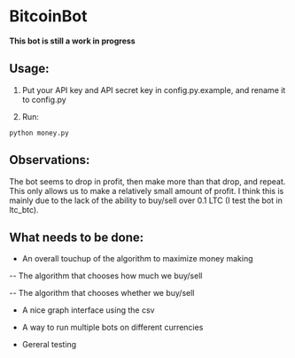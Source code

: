 BitcoinBot
==========

**This bot is still a work in progress**

Usage:
-----
1. Put your API key and API secret key in config.py.example, and rename it to
config.py

2. Run:

```
python money.py
```

Observations:
----------------

The bot seems to drop in profit, then make more than that drop, and repeat. This
only allows us to make a relatively small amount of profit. I think this is
mainly due to the lack of the ability to buy/sell over 0.1 LTC (I test the bot
in ltc_btc).

What needs to be done:
---------------------

- An overall touchup of the algorithm to maximize money making

-- The algorithm that chooses how much we buy/sell

-- The algorithm that chooses whether we buy/sell

- A nice graph interface using the csv

- A way to run multiple bots on different currencies

- Gereral testing
